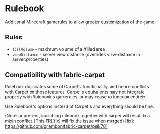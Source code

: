 # Rulebook

Additional Minecraft gamerules to allow greater customization of the game.

## Rules

- `fillVolume` - maximum volume of a /filled area
- `viewDistance` - server view distance (overrides view-distance in server.properties)

## Compatibility with fabric-carpet

Rulebook duplicates some of Carpet's functionality, and hence conflicts with Carpet on those features.
Carpet's equivalents may not integrate properly with Rulebook's gamerules, or may cease to function entirely.

Use Rulebook's options instead of Carpet's and everything should be fine.

(Note: at present, launching rulebook together with carpet will result in a mixin conflict. [This PR][fix] will fix the issue when merged)
[fix]: https://github.com/gnembon/fabric-carpet/pull/781
